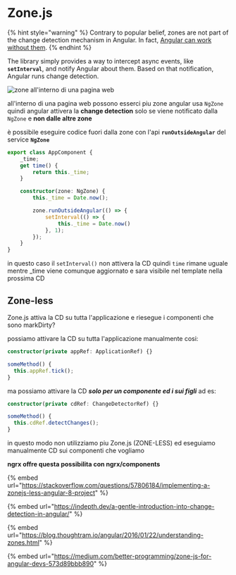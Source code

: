 # Zone.js

{% hint style="warning" %}
Contrary to popular belief, zones are not part of the change detection mechanism in Angular. In fact, [Angular can work without them](https://indepth.dev/do-you-still-think-that-ngzone-zone-js-is-required-for-change-detection-in-angular/). 
{% endhint %}

The library simply provides a way to intercept async events, like **`setInterval`**, and notify Angular about them. Based on that notification, Angular runs change detection.



![zone all&apos;interno di una pagina web](https://admin.indepth.dev/content/images/2020/02/33.png)

all'interno di una pagina web possono esserci piu zone angular usa `NgZone` quindi angular attivera la **change detection** solo se viene notificato dalla `NgZone` e **non dalle altre zone**

è possibile eseguire codice fuori dalla zone con l'api **`runOutsideAngular`** del service **`NgZone`**

```typescript
export class AppComponent {
    _time;
    get time() {
        return this._time;
    }

    constructor(zone: NgZone) {
        this._time = Date.now();

        zone.runOutsideAngular(() => {
            setInterval(() => {
                this._time = Date.now()
            }, 1);
        });
    }
}
```

in questo caso il `setInterval()`  non  attivera la CD quindi `time` rimane uguale mentre \_time viene comunque aggiornato e sara visibile nel template nella prossima CD



## Zone-less

Zone.js attiva la CD su tutta l'applicazione e riesegue i componenti che sono markDirty?

possiamo attivare la CD su tutta l'applicazione manualmente cosi:

```typescript
constructor(private appRef: ApplicationRef) {} 

someMethod() {
  this.appRef.tick();
}
```

ma possiamo attivare la CD _**solo per un componente ed i sui figli**_  ad es:

```typescript
constructor(private cdRef: ChangeDetectorRef) {}    

someMethod() {
  this.cdRef.detectChanges();
}
```

in questo modo non utilizziamo piu Zone.js \(ZONE-LESS\) ed eseguiamo manualmente CD sui componenti che vogliamo

**ngrx offre questa possibilita con ngrx/components**

{% embed url="https://stackoverflow.com/questions/57806184/implementing-a-zonejs-less-angular-8-project" %}

{% embed url="https://indepth.dev/a-gentle-introduction-into-change-detection-in-angular/" %}

{% embed url="https://blog.thoughtram.io/angular/2016/01/22/understanding-zones.html" %}

{% embed url="https://medium.com/better-programming/zone-js-for-angular-devs-573d89bbb890" %}



